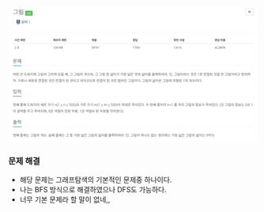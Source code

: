 ![img.png](../image/그림.png)
### 문제 해결
- 해당 문제는 그래프탐색의 기본적인 문제중 하나이다.
- 나는 BFS 방식으로 해결하였으나 DFS도 가능하다.
- 너무 기본 문제라 할 말이 없네,,

